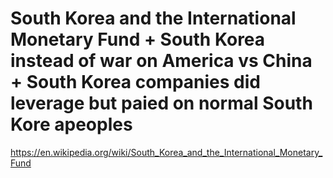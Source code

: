 # South Korea and the International Monetary Fund + South Korea instead of war on America vs China + South Korea companies did leverage but paied on normal South Kore apeoples

https://en.wikipedia.org/wiki/South_Korea_and_the_International_Monetary_Fund
